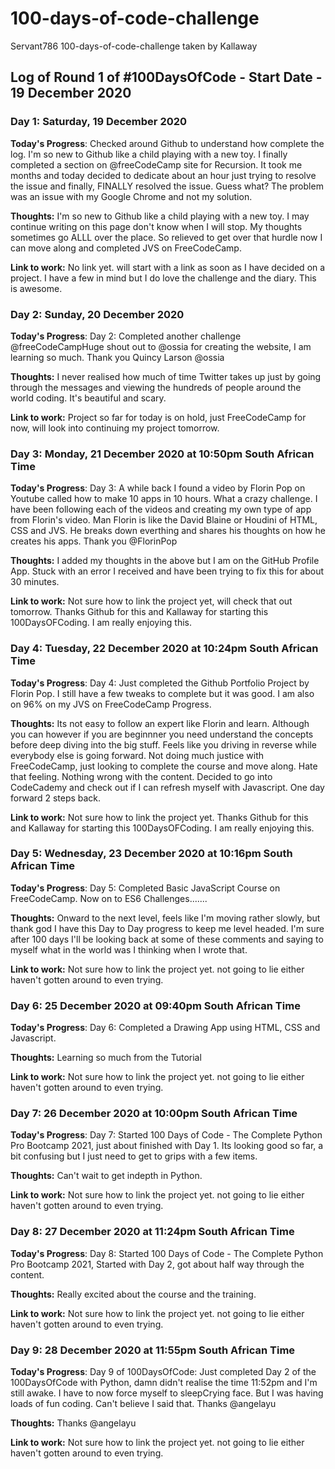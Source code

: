 # 100-days-of-code-challenge
Servant786 100-days-of-code-challenge taken by Kallaway

## Log of Round 1 of #100DaysOfCode - Start Date - 19 December 2020

### Day 1: Saturday, 19 December 2020

**Today's Progress**: Checked around Github to understand how complete the log. I'm so new to Github like a child playing with a new toy.
I finally completed a section on @freeCodeCamp site for Recursion. It took me months and today decided to dedicate about an hour just trying to resolve the issue and finally, FINALLY resolved the issue. Guess what? The problem was an issue with my Google Chrome and not my solution.

**Thoughts:** I'm so new to Github like a child playing with a new toy. I may continue writing on this page don't know when I will stop. 
My thoughts sometimes go ALLL over the place. So relieved to get over that hurdle now I can move along and completed JVS on FreeCodeCamp.

**Link to work:** No link yet. will start with a link as soon as I have decided on a project. I have a few in mind but I do love the challenge and the diary. 
This is awesome. 

### Day 2: Sunday, 20 December 2020

**Today's Progress**: Day 2: Completed another challenge @freeCodeCampHuge shout out to @ossia for creating the website, I am learning so much. Thank you Quincy Larson 
@ossia

**Thoughts:** I never realised how much of time Twitter takes up just by going through the messages and viewing the hundreds of people around the world coding. 
It's beautiful and scary.

**Link to work:** Project so far for today is on hold, just FreeCodeCamp for now, will look into continuing my project tomorrow.

### Day 3: Monday, 21 December 2020 at 10:50pm South African Time

**Today's Progress**: Day 3: A while back I found a video by Florin Pop on Youtube called how to make 10 apps in 10 hours. What a crazy challenge. I have been following each of the videos and creating my own type of app from Florin's video. Man Florin is like the David Blaine or Houdini of HTML, CSS and JVS. He breaks down everthing and shares his thoughts on how he creates his apps. Thank you @FlorinPop

**Thoughts:** I added my thoughts in the above but I am on the GitHub Profile App. Stuck with an error I received and have been trying to fix this for about 30 minutes.

**Link to work:** Not sure how to link the project yet, will check that out tomorrow. Thanks Github for this and Kallaway for starting this 100DaysOFCoding. I am really enjoying this.

### Day 4: Tuesday, 22 December 2020 at 10:24pm South African Time

**Today's Progress**: Day 4: Just completed the Github Portfolio Project by Florin Pop. I still have a few tweaks to complete but it was good. I am also on 96% on my JVS on FreeCodeCamp Progress. 

**Thoughts:** Its not easy to follow an expert like Florin and learn. Although you can however if you are beginnner you need understand the concepts before deep diving into the big stuff. Feels like you driving in reverse while everybody else is going forward. Not doing much justice with FreeCodeCamp, just looking to complete the course and move along. Hate that feeling. Nothing wrong with the content. Decided to go into CodeCademy and check out if I can refresh myself with Javascript. One day forward 2 steps back.

**Link to work:** Not sure how to link the project yet. Thanks Github for this and Kallaway for starting this 100DaysOFCoding. I am really enjoying this.

### Day 5: Wednesday, 23 December 2020 at 10:16pm South African Time

**Today's Progress**: Day 5: Completed Basic JavaScript Course on FreeCodeCamp. Now on to ES6 Challenges.......

**Thoughts:** Onward to the next level, feels like I'm moving rather slowly, but thank god I have this Day to Day progress to keep me level headed. I'm sure after 100 days I'll be looking back at some of these comments and saying to myself what in the world was I thinking when I wrote that.

**Link to work:** Not sure how to link the project yet. not going to lie either haven't gotten around to even trying.

### Day 6:  25 December 2020 at 09:40pm South African Time

**Today's Progress**: Day 6: Completed a Drawing App using HTML, CSS and Javascript.

**Thoughts:** Learning so much from the Tutorial 

**Link to work:** Not sure how to link the project yet. not going to lie either haven't gotten around to even trying.

### Day 7:  26 December 2020 at 10:00pm South African Time

**Today's Progress**: Day 7: Started 100 Days of Code - The Complete Python Pro Bootcamp 2021, just about finished with Day 1. Its looking good so far, a bit confusing but I just need to get to grips with a few items.

**Thoughts:** Can't wait to get indepth in Python. 

**Link to work:** Not sure how to link the project yet. not going to lie either haven't gotten around to even trying.

### Day 8:  27 December 2020 at 11:24pm South African Time

**Today's Progress**: Day 8: Started 100 Days of Code - The Complete Python Pro Bootcamp 2021, Started with Day 2, got about half way through the content. 

**Thoughts:** Really excited about the course and the training. 

**Link to work:** Not sure how to link the project yet. not going to lie either haven't gotten around to even trying.

### Day 9:  28 December 2020 at 11:55pm South African Time

**Today's Progress**: Day 9 of 100DaysOfCode: Just completed Day 2 of the 100DaysOfCode with Python, damn didn't realise the time 11:52pm and I'm still awake. I have to now force myself to sleepCrying face. But I was having loads of fun coding. Can't believe I said that. Thanks @angelayu

**Thoughts:** Thanks @angelayu

**Link to work:** Not sure how to link the project yet. not going to lie either haven't gotten around to even trying.
